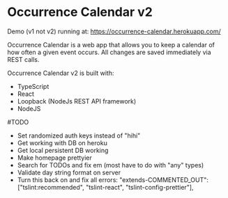 # Occurrence Calendar v2

Demo (v1 not v2) running at:
https://occurrence-calendar.herokuapp.com/

Occurrence Calendar is a web app that allows you to keep a calendar of how often a given event occurs. All changes are saved immediately via REST calls.

Occurrence Calendar v2 is built with:
* TypeScript
* React
* Loopback (NodeJs REST API framework)
* NodeJS

#TODO
- Set randomized auth keys instead of "hihi"
- Get working with DB on heroku
- Get local persistent DB working
- Make homepage prettyier
- Search for TODOs and fix em (most have to do with "any" types)
- Validate day string format on server
- Turn this back on and fix all errors:   "extends-COMMENTED_OUT": ["tslint:recommended", "tslint-react", "tslint-config-prettier"],
